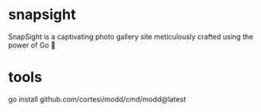 # snapsight
SnapSight is a captivating photo gallery site meticulously crafted using the power of Go 🐹

# tools

[//]: # (todo migrate to https://github.com/cosmtrek/air)
go install github.com/cortesi/modd/cmd/modd@latest 




